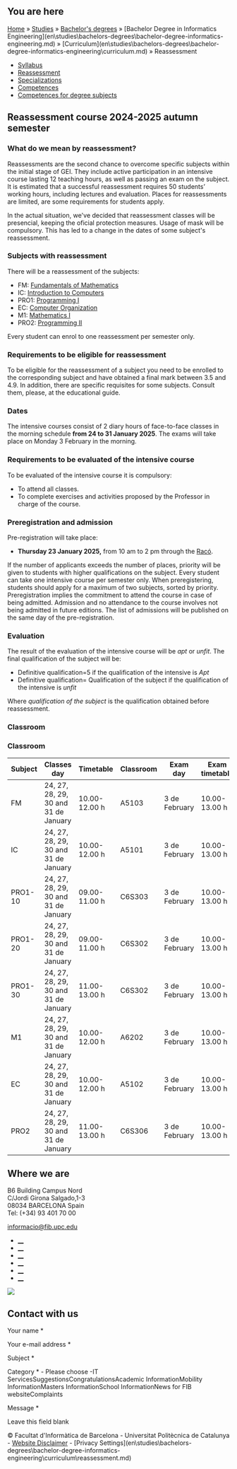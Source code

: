 ## You are here

[Home](en.md) » [Studies](en\\studies.md) » [Bachelor's
degrees](en\\studies\\bachelors-degrees.md) » [Bachelor Degree in Informatics
Engineering](en\\studies\\bachelors-degrees\\bachelor-degree-informatics-
engineering.md) » [Curriculum](en\\studies\\bachelors-degrees\\bachelor-
degree-informatics-engineering\\curriculum.md) » Reassessment

  * [Syllabus](en\\studies\\bachelors-degrees\\bachelor-degree-informatics-engineering\\curriculum\\syllabus.md)
  * [Reassessment](en\\studies\\bachelors-degrees\\bachelor-degree-informatics-engineering\\curriculum\\reassessment.md)
  * [Specializations](en\\studies\\bachelors-degrees\\bachelor-degree-informatics-engineering\\curriculum\\specializations.md)
  * [Competences](en\\studies\\bachelors-degrees\\bachelor-degree-informatics-engineering\\curriculum\\competences.md)
  * [Competences for degree subjects](en\\studies\\bachelors-degrees\\bachelor-degree-informatics-engineering\\curriculum\\competences-degree-subjects.md)

## Reassessment course 2024-2025 autumn semester

### What do we mean by reassessment?

Reassessments are the second chance to overcome specific subjects within the
initial stage of GEI. They include active participation in an intensive course
lasting 12 teaching hours, as well as passing an exam on the subject. It is
estimated that a successful reassessment requires 50 students’ working hours,
including lectures and evaluation. Places for reassessments are limited, are
some requirements for students apply.

In the actual situation, we've decided that reassessment classes will be
presencial, keeping the oficial protection measures. Usage of mask will be
compulsory. This has led to a change in the dates of some subject's
reassessment.

### Subjects with reassessment

There will be a reassessment of the subjects:

  * FM: [Fundamentals of Mathematics](en\\studies\\bachelors-degrees\\bachelor-degree-informatics-engineering\\curriculum\\syllabus\\FM.md)
  * IC: [Introduction to Computers](en\\studies\\bachelors-degrees\\bachelor-degree-informatics-engineering\\curriculum\\syllabus\\IC.md)
  * PRO1: [Programming I](en\\studies\\bachelors-degrees\\bachelor-degree-informatics-engineering\\curriculum\\syllabus\\PRO1.md)
  * EC: [Computer Organization](en\\studies\\bachelors-degrees\\bachelor-degree-informatics-engineering\\curriculum\\syllabus\\EC.md)
  * M1: [Mathematics I](en\\studies\\bachelors-degrees\\bachelor-degree-informatics-engineering\\curriculum\\syllabus\\M1.md)
  * PRO2: [Programming II](en\\studies\\bachelors-degrees\\bachelor-degree-informatics-engineering\\curriculum\\syllabus\\PRO2.md)

Every student can enrol to one reassessment per semester only.

### Requirements to be eligible for reassessment

To be eligible for the reassessment of a subject you need to be enrolled to
the corresponding subject and have obtained a final mark between 3.5 and 4.9.
In addition, there are specific requisites for some subjects. Consult them,
please, at the educational guide.

### Dates

The intensive courses consist of 2 diary hours of face-to-face classes in the
morning schedule **from 24 to 31 January 2025**. The exams will take place on
Monday 3 February in the morning.

### Requirements to be evaluated of the intensive course

To be evaluated of the intensive course it is compulsory:

  * To attend all classes.
  * To complete exercises and activities proposed by the Professor in charge of the course.

### Preregistration and admission

Pre-registration will take place:

  * **Thursday 23 January 2025,** from 10 am to 2 pm through the [Racó](index.md).

If the number of applicants exceeds the number of places, priority will be
given to students with higher qualifications on the subject. Every student can
take one intensive course per semester only. When preregistering, students
should apply for a maximum of two subjects, sorted by priority.
Preregistration implies the commitment to attend the course in case of being
admitted. Admission and no attendance to the course involves not being
admitted in future editions. The list of admissions will be published on the
same day of the pre-registration.

### Evaluation

The result of the evaluation of the intensive course will be _apt_ or _unfit_.
The final qualification of the subject will be:

  * Definitive qualification=5 if the qualification of the intensive is _Apt_
  * Definitive qualification= Qualification of the subject if the qualification of the intensive is _unfit_

Where _qualification of the subject_ is the qualification obtained before
reassessment.

### Classroom

### Classroom

Subject | Classes day | Timetable | Classroom | Exam day | Exam timetable | Exam classroom  
---|---|---|---|---|---|---  
FM | 24, 27, 28, 29, 30 and 31 de January | 10.00-12.00 h | A5103 | 3 de February | 10.00-13.00 h | A6101-A6102  
IC | 24, 27, 28, 29, 30 and 31 de January | 10.00-12.00 h | A5101 | 3 de February | 10.00-13.00 h | A6002  
PRO1-10 | 24, 27, 28, 29, 30 and 31 de January | 09.00-11.00 h | C6S303 | 3 de February | 10.00-13.00 h | C6S308  
PRO1-20 | 24, 27, 28, 29, 30 and 31 de January | 09.00-11.00 h | C6S302 | 3 de February | 10.00-13.00 h | C6S302  
PRO1-30 | 24, 27, 28, 29, 30 and 31 de January | 11.00-13.00 h | C6S302 | 3 de February | 10.00-13.00 h | C6S303  
M1 | 24, 27, 28, 29, 30 and 31 de January | 10.00-12.00 h | A6202 | 3 de February | 10.00-13.00 h | A6202  
EC | 24, 27, 28, 29, 30 and 31 de January | 10.00-12.00 h | A5102 | 3 de February | 10.00-13.00 h | A6E02  
PRO2 | 24, 27, 28, 29, 30 and 31 de January | 11.00-13.00 h | C6S306 | 3 de February | 10.00-13.00 h | C6S306  
  
## Where we are

B6 Building Campus Nord  
C/Jordi Girona Salgado,1-3  
08034 BARCELONA Spain  
Tel: (+34) 93 401 70 00

[informacio@fib.upc.edu](informacio@fib.upc.edu.md)

  * [__](en\\noticies\\rss.rss.md)
  * [__](fib.upc.md)
  * [__](fib_upc.md)
  * [__](photos\\fib-upc\\albums.md)
  * [__](user\\mediafib.md)
  * [__](fib.upc.md)

[![](/sites/fib/files/images/banner-suport-fib.jpg)](index.md)

## Contact with us

Your name *

Your e-mail address *

Subject *

Category * \- Please choose -IT ServicesSuggestionsCongratulationsAcademic
InformationMobility InformationMasters InformationSchool InformationNews for
FIB websiteComplaints

Message *

Leave this field blank

© Facultat d'Informàtica de Barcelona - Universitat Politècnica de Catalunya -
[Website Disclaimer](en\\website-disclaimer.md) \- [Privacy
Settings](en\\studies\\bachelors-degrees\\bachelor-degree-informatics-
engineering\\curriculum\\reassessment.md)

